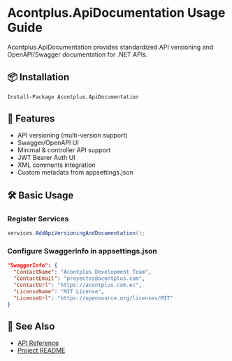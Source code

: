 # Acontplus.ApiDocumentation Usage Guide

Acontplus.ApiDocumentation provides standardized API versioning and OpenAPI/Swagger documentation for .NET APIs.

## 📦 Installation

```bash
Install-Package Acontplus.ApiDocumentation
```

## 🚀 Features
- API versioning (multi-version support)
- Swagger/OpenAPI UI
- Minimal & controller API support
- JWT Bearer Auth UI
- XML comments integration
- Custom metadata from appsettings.json

## 🛠️ Basic Usage

### Register Services
```csharp
services.AddApiVersioningAndDocumentation();
```

### Configure SwaggerInfo in appsettings.json
```json
"SwaggerInfo": {
  "ContactName": "Acontplus Development Team",
  "ContactEmail": "proyectos@acontplus.com",
  "ContactUrl": "https://acontplus.com.ec",
  "LicenseName": "MIT License",
  "LicenseUrl": "https://opensource.org/licenses/MIT"
}
```

## 📖 See Also
- [API Reference](../Home.md)
- [Project README](https://github.com/Acontplus-S-A-S/acontplus-dotnet-libs/blob/main/src/Acontplus.ApiDocumentation/README.md) 